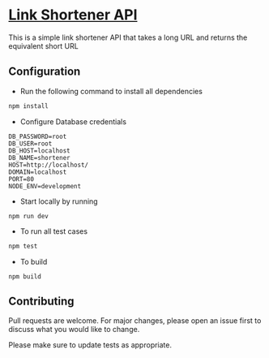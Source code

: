 # [Link Shortener API](https://iqx.herokuapp.com/api/v1/docs/)

This is a simple link shortener API that takes a long URL and returns the equivalent short URL

## Configuration

* Run the following command to install all dependencies

```bash
npm install
```

* Configure Database credentials

```env
DB_PASSWORD=root
DB_USER=root
DB_HOST=localhost
DB_NAME=shortener
HOST=http://localhost/
DOMAIN=localhost
PORT=80
NODE_ENV=development

```

* Start locally by running

```npm
npm run dev
```


* To run all test cases
```bash
npm test
```

* To build
```npm
npm build
```

## Contributing
Pull requests are welcome. For major changes, please open an issue first to discuss what you would like to change.

Please make sure to update tests as appropriate.
